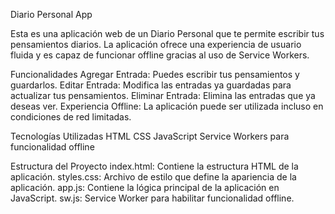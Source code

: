 Diario Personal App

Esta es una aplicación web de un Diario Personal que te permite escribir tus pensamientos diarios. 
La aplicación ofrece una experiencia de usuario fluida y es capaz de funcionar offline gracias al uso de Service Workers.

Funcionalidades
Agregar Entrada: Puedes escribir tus pensamientos y guardarlos.
Editar Entrada: Modifica las entradas ya guardadas para actualizar tus pensamientos.
Eliminar Entrada: Elimina las entradas que ya deseas ver.
Experiencia Offline: La aplicación puede ser utilizada incluso en condiciones de red limitadas.

Tecnologías Utilizadas
HTML
CSS
JavaScript 
Service Workers para funcionalidad offline

Estructura del Proyecto
index.html: Contiene la estructura HTML de la aplicación.
styles.css: Archivo de estilo que define la apariencia de la aplicación.
app.js: Contiene la lógica principal de la aplicación en JavaScript.
sw.js: Service Worker para habilitar funcionalidad offline.

